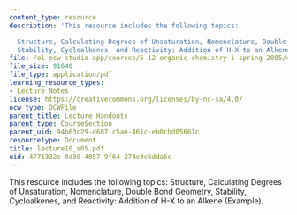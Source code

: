 ```yaml
---
content_type: resource
description: 'This resource includes the following topics:

  Structure, Calculating Degrees of Unsaturation, Nomenclature, Double Bond Geometry,
  Stability, Cycloalkenes, and Reactivity: Addition of H-X to an Alkene (Example).'
file: /ol-ocw-studio-app/courses/5-12-organic-chemistry-i-spring-2005/4771332c8d3840579f64274e3c6dda5c_lecture10_s05.pdf
file_size: 91640
file_type: application/pdf
learning_resource_types:
- Lecture Notes
license: https://creativecommons.org/licenses/by-nc-sa/4.0/
ocw_type: OCWFile
parent_title: Lecture Handouts
parent_type: CourseSection
parent_uid: 94b63c29-d687-c5ae-461c-eb0cbd05661c
resourcetype: Document
title: lecture10_s05.pdf
uid: 4771332c-8d38-4057-9f64-274e3c6dda5c
---
```

This resource includes the following topics:
Structure, Calculating Degrees of Unsaturation, Nomenclature, Double Bond Geometry, Stability, Cycloalkenes, and Reactivity: Addition of H-X to an Alkene (Example).